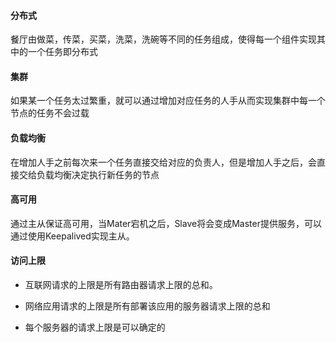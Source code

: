 #### 分布式

餐厅由做菜，传菜，买菜，洗菜，洗碗等不同的任务组成，使得每一个组件实现其中的一个任务即分布式



#### 集群

如果某一个任务太过繁重，就可以通过增加对应任务的人手从而实现集群中每一个节点的任务不会过载



#### 负载均衡

在增加人手之前每次来一个任务直接交给对应的负责人，但是增加人手之后，会直接交给负载均衡决定执行新任务的节点



#### 高可用

通过主从保证高可用，当Mater宕机之后，Slave将会变成Master提供服务，可以通过使用Keepalived实现主从。



#### 访问上限

- 互联网请求的上限是所有路由器请求上限的总和。

- 网络应用请求的上限是所有部署该应用的服务器请求上限的总和

- 每个服务器的请求上限是可以确定的